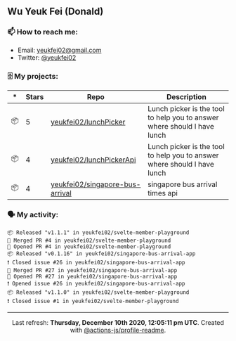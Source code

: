 ## Wu Yeuk Fei (Donald)

### 📫 How to reach me:

- Email: [yeukfei02@gmail.com](yeukfei02@gmail.com)
- Twitter: [@yeukfei02](https://twitter.com/yeukfei02)

### 🗄 My projects:

|*|Stars|Repo|Description|
|---|---|---|---|
| 📦 | 5 | [yeukfei02/lunchPicker](https://github.com/yeukfei02/lunchPicker) | Lunch picker is the tool to help you to answer where should I have lunch |
| 📦 | 4 | [yeukfei02/lunchPickerApi](https://github.com/yeukfei02/lunchPickerApi) | Lunch picker is the tool to help you to answer where should I have lunch |
| 📦 | 4 | [yeukfei02/singapore-bus-arrival](https://github.com/yeukfei02/singapore-bus-arrival) | singapore bus arrival times api |

### 🗣 My activity:

```
📦 Released "v1.1.1" in yeukfei02/svelte-member-playground
🎉 Merged PR #4 in yeukfei02/svelte-member-playground
💪 Opened PR #4 in yeukfei02/svelte-member-playground
📦 Released "v0.1.16" in yeukfei02/singapore-bus-arrival-app
❗️ Closed issue #26 in yeukfei02/singapore-bus-arrival-app
🎉 Merged PR #27 in yeukfei02/singapore-bus-arrival-app
💪 Opened PR #27 in yeukfei02/singapore-bus-arrival-app
❗️ Opened issue #26 in yeukfei02/singapore-bus-arrival-app
📦 Released "v1.1.0" in yeukfei02/svelte-member-playground
❗️ Closed issue #1 in yeukfei02/svelte-member-playground
```

<!-- <img src="https://github-readme-stats.vercel.app/api?username=yeukfei02&show_icons=true&count_private=true&theme=radical" />

<img src="https://github-readme-stats.vercel.app/api/top-langs/?username=yeukfei02&theme=radical" /> -->

---

<p align="center">Last refresh: <b>Thursday, December 10th 2020, 12:05:11 pm UTC</b>. Created with <a href=https://github.com/marketplace/actions/profile-readme>@actions-js/profile-readme</a>.</p>
